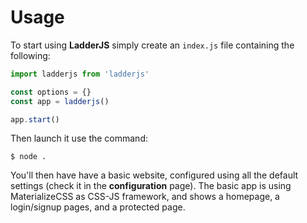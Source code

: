 # Usage

To start using **LadderJS** simply create an `index.js` file containing the following:

```js
import ladderjs from 'ladderjs'

const options = {}
const app = ladderjs()

app.start()

```
Then launch it use the command: 
```console
$ node .
```

You'll then have have a basic website, configured using all the default settings (check it in the **configuration** page). The basic app is using MaterializeCSS as CSS-JS framework, and shows a homepage, a login/signup pages, and a protected page.